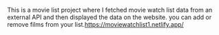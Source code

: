 This is a movie list project where I fetched movie watch list data from an external API and then displayed the data on the website. you can add or remove films from your  list.https://moviewatchlist1.netlify.app/     
 
